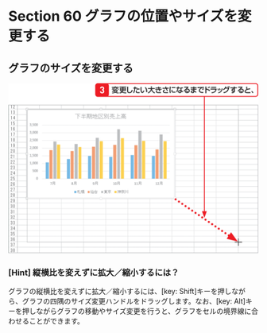# Section 60 グラフの位置やサイズを変更する

## グラフのサイズを変更する

![](002.png)

### [Hint] 縦横比を変えずに拡大／縮小するには？

グラフの縦横比を変えずに拡大／縮小するには、[key: Shift]キーを押しながら、グラフの四隅のサイズ変更ハンドルをドラッグします。なお、[key: Alt]キーを押しながらグラフの移動やサイズ変更を行うと、グラフをセルの境界線に合わせることができます。
